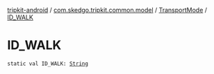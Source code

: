 [tripkit-android](../../index.md) / [com.skedgo.tripkit.common.model](../index.md) / [TransportMode](index.md) / [ID_WALK](./-i-d_-w-a-l-k.md)

# ID_WALK

`static val ID_WALK: `[`String`](https://kotlinlang.org/api/latest/jvm/stdlib/kotlin/-string/index.html)